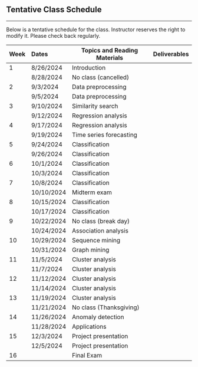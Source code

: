 ## Tentative Class Schedule
---
 Below is a tentative schedule for the class. Instructor reserves the right to modify it. Please check back regularly. 


| Week |    Dates   |    Topics and Reading Materials                |  Deliverables     |
|------|:-----------|------------------------------------------------|----------------------|
| 1  | 8/26/2024    | Introduction  |                    |
|    | 8/28/2024    | No class (cancelled)                         |                    | 
| 2  | 9/3/2024     | Data preprocessing   |       |
|    | 9/5/2024     | Data preprocessing  |       |
| 3  | 9/10/2024    | Similarity search   |       | 
|    | 9/12/2024    | Regression analysis   |       |
| 4  | 9/17/2024    | Regression analysis   |       | 
|    | 9/19/2024    | Time series forecasting   |       |
| 5  | 9/24/2024    | Classification   |   |
|    | 9/26/2024    | Classification   |            |
| 6  | 10/1/2024    | Classification   |       |
|    | 10/3/2024    | Classification   |       |
| 7  | 10/8/2024   | Classification   |       |
|    | 10/10/2024   | Midterm exam     |       |
| 8  | 10/15/2024   | Classification   |       |
|    | 10/17/2024   | Classification   |       |
| 9  | 10/22/2024   | No class (break day) |  |
|    | 10/24/2024   | Association analysis  |   |
| 10 | 10/29/2024   | Sequence mining  |    |
|    | 10/31/2024    | Graph mining    |   |
| 11 | 11/5/2024    | Cluster analysis  |  |
|    | 11/7/2024    | Cluster analysis   |    |
| 12 | 11/12/2024   | Cluster analysis  |  |
|    | 11/14/2024   | Cluster analysis  |  |
| 13 | 11/19/2024   | Cluster analysis  |  |
|    | 11/21/2024   | No class (Thanksgiving)  |    |
| 14 | 11/26/2024   | Anomaly detection  |  |
|    | 11/28/2024   | Applications  |   | 
| 15 | 12/3/2024    | Project presentation   |  |
|    | 12/5/2024    | Project presentation   |   |
| 16 |              | Final Exam |   |

